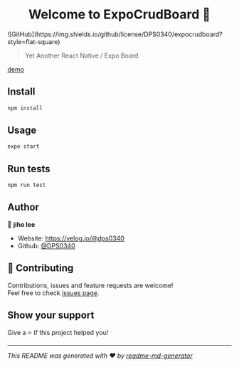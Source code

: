 <h1 align="center">Welcome to ExpoCrudBoard 👋</h1>
![GitHub](https://img.shields.io/github/license/DPS0340/expocrudboard?style=flat-square)

> Yet Another React Native / Expo Board

[demo](https://expocrudboard.netlify.app)

## Install

```sh
npm install
```

## Usage

```sh
expo start
```

## Run tests

```sh
npm run test
```

## Author

👤 **jiho lee**

* Website: https://velog.io/@dps0340
* Github: [@DPS0340](https://github.com/DPS0340)

## 🤝 Contributing

Contributions, issues and feature requests are welcome!<br />Feel free to check [issues page](https://github.com/DPS0340/ExpoCrudBoard/issues). 

## Show your support

Give a ⭐️ if this project helped you!

***
_This README was generated with ❤️ by [readme-md-generator](https://github.com/kefranabg/readme-md-generator)_
